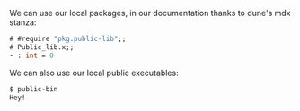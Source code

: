 We can use our local packages, in our documentation thanks to dune's mdx stanza:

```ocaml
# #require "pkg.public-lib";;
# Public_lib.x;;
- : int = 0
```

We can also use our local public executables:

```sh
$ public-bin
Hey!
```
